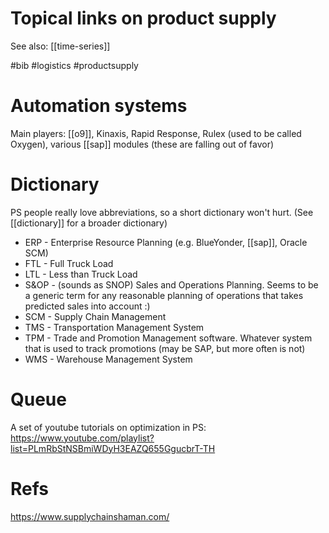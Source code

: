 # Topical links on product supply

See also: [[time-series]] 

#bib #logistics #productsupply


# Automation systems

Main players: [[o9]], Kinaxis, Rapid Response, Rulex (used to be called Oxygen), various [[sap]] modules (these are falling out of favor)

# Dictionary

PS people really love abbreviations, so a short dictionary won't hurt. (See [[dictionary]] for a broader dictionary)

* ERP - Enterprise Resource Planning (e.g. BlueYonder, [[sap]], Oracle SCM)
* FTL - Full Truck Load
* LTL - Less than Truck Load
* S&OP - (sounds as SNOP) Sales and Operations Planning. Seems to be a generic term for any reasonable planning of operations that takes predicted sales into account :)
* SCM - Supply Chain Management
* TMS - Transportation Management System
* TPM - Trade and Promotion Management software. Whatever system that is used to track promotions (may be SAP, but more often is not)
* WMS - Warehouse Management System

# Queue

A set of youtube tutorials on optimization in PS:
https://www.youtube.com/playlist?list=PLmRbStNSBmiWDyH3EAZQ655GgucbrT-TH



# Refs

https://www.supplychainshaman.com/